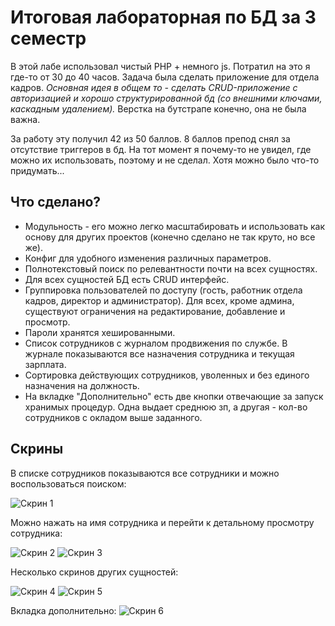 # Итоговая лабораторная по БД за 3 семестр

В этой лабе использовал чистый PHP + немного js. Потратил на это я где-то от 30 до 40 часов. Задача была сделать приложение для отдела кадров. *Основная идея в общем то - сделать CRUD-приложение с авторизацией и хорошо структурированной бд (со внешними ключами, каскадным удалением).* Верстка на бутстрапе конечно, она не была важна.

За работу эту получил 42 из 50 баллов. 8 баллов препод снял за отсутствие триггеров в бд. На тот момент я почему-то не увидел, где можно их использовать, поэтому и не сделал. Хотя можно было что-то придумать...

## Что сделано?

* Модульность - его можно легко масштабировать и использовать как основу для других проектов (конечно сделано не так круто, но все же).
* Конфиг для удобного изменения различных параметров.
* Полнотекстовый поиск по релевантности почти на всех сущностях.
* Для всех сущностей БД есть CRUD интерфейс.
* Группировка пользователей по доступу (гость, работник отдела кадров, директор и администратор). Для всех, кроме админа, существуют ограничения на редактирование, добавление и просмотр.
* Пароли хранятся хешированными.
* Список сотрудников с журналом продвижения по службе. В журнале показываются все назначения сотрудника и текущая зарплата.
* Сортировка действующих сотрудников, уволенных и без единого назначения на должность.
* На вкладке "Дополнительно" есть две кнопки отвечающие за запуск хранимых процедур. Одна выдает среднюю зп, а другая - кол-во сотрудников с окладом выше заданного.

## Скрины

В списке сотрудников показываются все сотрудники и можно воспользоваться поиском:

![Скрин 1](https://i.imgur.com/7iaah8j.png)

Можно нажать на имя сотрудника и перейти к детальному просмотру сотрудника:

![Скрин 2](https://i.imgur.com/pamjPk8.png)
![Скрин 3](https://i.imgur.com/Ty4rrCY.png)

Несколько скринов других сущностей:

![Скрин 4](https://i.imgur.com/xIdP7Uv.png)
![Скрин 5](https://i.imgur.com/PmEuFTV.png)

Вкладка дополнительно:
![Скрин 6](https://i.imgur.com/gg5Ldrs.png)